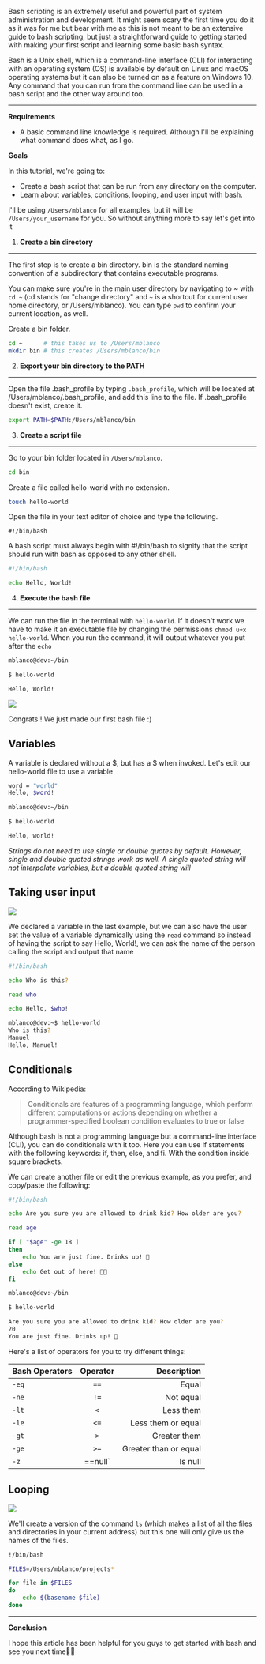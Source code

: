 Bash scripting is an extremely useful and powerful part of system administration and development. It might seem scary the first time you do it as it was for me but bear with me as this is not meant to be an extensive guide to bash scripting, but just a straightforward guide to getting started with making your first script and learning some basic bash syntax.

Bash is a Unix shell, which is a command-line interface (CLI) for interacting with an operating system (OS) is available by default on Linux and macOS operating systems but it can also be turned on as a feature on Windows 10. Any command that you can run from the command line can be used in a bash script and the other way around too.

---------------------------------------------------------------------------------

**Requirements**

- A basic command line knowledge is required. Although I'll be explaining what command does what, as I go.


**Goals**

In this tutorial, we're going to:

- Create a bash script that can be run from any directory on the computer.
- Learn about variables, conditions, looping, and user input with bash.

I'll be using `/Users/mblanco` for all examples, but it will be `/Users/your_username` for you. So without anything more to say let's get into it

1) **Create a bin directory**
------------------------------------------------------------------

The first step is to create a bin directory. bin is the standard naming convention of a subdirectory that contains executable programs.

You can make sure you're in the main user directory by navigating to ~ with `cd ~` (cd stands for "change directory" and `~` is a shortcut for current user home directory, or /Users/mblanco). You can type `pwd` to confirm your current location, as well.

Create a bin folder.

```bash
cd ~      # this takes us to /Users/mblanco
mkdir bin # this creates /Users/mblanco/bin
```
2) **Export your bin directory to the PATH**
-----------------------------------------------------------------------

Open the file .bash_profile by typing `.bash_profile`, which will be located at /Users/mblanco/.bash_profile, and add this line to the file. If .bash_profile doesn't exist, create it.

```bash
export PATH=$PATH:/Users/mblanco/bin
```

3) **Create a script file**
--------------------------------------------------------------------------

Go to your bin folder located in `/Users/mblanco`.

```bash
cd bin
```
Create a file called hello-world with no extension.

```bash
touch hello-world
```
Open the file in your text editor of choice and type the following.
```phyton
#!/bin/bash
```
A bash script must always begin with #!/bin/bash to signify that the script should run with bash as opposed to any other shell.

```bash
#!/bin/bash

echo Hello, World!
```

4) **Execute the bash file**
--------------------------------------------------------------------------

We can run the file in the terminal with `hello-world`. If it doesn't work we have to make it an executable file by changing the permissions `chmod u+x hello-world`. When you run the command, it will output whatever you put after the `echo`

```bash
mblanco@dev:~/bin

$ hello-world

Hello, World!
```

![](https://media.giphy.com/media/hZj44bR9FVI3K/giphy.gif?raw=true)

Congrats!! We just made our first bash file :)



**Variables**
---------------------------------------------------------------------------

A variable is declared without a $, but has a $ when invoked. Let's edit our hello-world file to use a variable

```bash
word = "world"
Hello, $word!
```
```bash
mblanco@dev:~/bin

$ hello-world

Hello, world!
```

_Strings do not need to use single or double quotes by default. However, single and double quoted strings work as well. A single quoted string will not interpolate variables, but a double quoted string will_



**Taking user input**
---------------------------------------------------------------------------

![](https://media.giphy.com/media/DgLsbUL7SG3kI/giphy.gif?raw=true)

We declared a variable in the last example, but we can also have the user set the value of a variable dynamically using the `read` command so instead of having the script to say Hello, World!, we can ask the name of the person calling the script and output that name

```bash
#!/bin/bash

echo Who is this?

read who

echo Hello, $who!
```
```bash
mblanco@dev:~$ hello-world
Who is this?
Manuel
Hello, Manuel!
```

**Conditionals**
---------------------------------------------------------------------------

According to Wikipedia:

<blockquote>
Conditionals are features of a programming language, which perform different computations or actions depending on whether a programmer-specified boolean condition evaluates to true or false
</blockquote>

Although bash is not a programming language but a command-line interface (CLI), you can do conditionals with it too. Here you can use if statements with the following keywords: if, then, else, and fi. With the condition inside square brackets.

We can create another file or edit the previous example, as you prefer, and copy/paste the following:

```bash
#!/bin/bash

echo Are you sure you are allowed to drink kid? How older are you?

read age

if [ "$age" -ge 18 ]
then
    echo You are just fine. Drinks up! 🍻
else
    echo Get out of here! 🏃🏻
fi
```

```bash
mblanco@dev:~/bin

$ hello-world

Are you sure you are allowed to drink kid? How older are you?
20
You are just fine. Drinks up! 🍻
```
Here's a list of operators for you to try different things:


|Bash Operators |   Operator |      Description    |
| ------------- |:----------:| -------------------:|
|   `-eq`       |     `==`   | Equal               |
|   `-ne`       |     `!=`   | Not equal           |
|    `-lt`      |     `<`    |Less them            |
|    `-le`      |     `<=`   |Less them or equal   |
|    `-gt`      |     `>`    | Greater them        |
|    `-ge`      |     `>=`   |Greater than or equal|
|    `-z`       |    ==null` |Is null              |


**Looping**
--------------------------------------------------------------------------------

![](https://media.giphy.com/media/3GuP496Wrkos8/giphy.gif?raw=true)

We'll create a version of the command `ls` (which makes a list of all the files and directories in your current address) but this one will only give us the names of the files.

````bash
!/bin/bash

FILES=/Users/mblanco/projects*

for file in $FILES
do
    echo $(basename $file)
done
````

---------------------------------------------------------------------------------

**Conclusion**

I hope this article has been helpful for you guys to get started with bash and see you next time🤘👋
